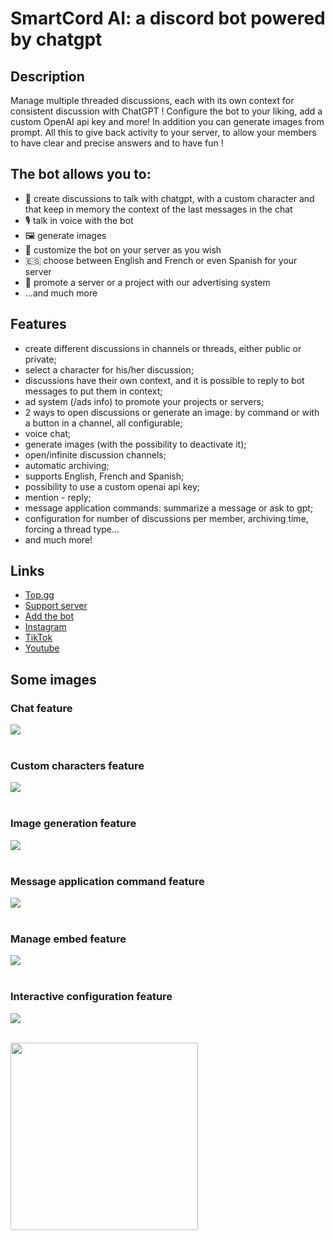 # SmartCord AI: a discord bot powered by chatgpt

## Description
Manage multiple threaded discussions, each with its own context for consistent discussion with ChatGPT ! Configure the bot to your liking, add a custom OpenAI api key and more! In addition you can generate images from prompt. All this to give back activity to your server, to allow your members to have clear and precise answers and to have fun !

## The bot allows you to:
- 💬 create discussions to talk with chatgpt, with a custom character and that keep in memory the context of the last messages in the chat
- 🎙️ talk in voice with the bot
- 🖼️ generate images
- 🎨 customize the bot on your server as you wish
- 🇪🇸 choose between English and French or even Spanish for your server
- 🚀 promote a server or a project with our advertising system
- ...and much more

## Features
- create different discussions in channels or threads, either public or private;
- select a character for his/her discussion;
- discussions have their own context, and it is possible to reply to bot messages to put them in context;
- ad system (/ads info) to promote your projects or servers;
- 2 ways to open discussions or generate an image: by command or with a button in a channel, all configurable;
- voice chat;
- generate images (with the possibility to deactivate it);
- open/infinite discussion channels;
- automatic archiving;
- supports English, French and Spanish;
- possibility to use a custom openai api key;
- mention - reply;
- message application commands: summarize a message or ask to gpt;
- configuration for number of discussions per member, archiving time, forcing a thread type...
- and much more!

## Links
- [Top.gg](https://top.gg/bot/1058008641959112796)
- [Support server](https://discord.com/invite/u8ehamrEea)
- [Add the bot](https://discord.com/api/oauth2/authorize?client_id=1058008641959112796&permissions=395140525072&scope=bot%20applications.commands)
- [Instagram](https://www.instagram.com/smartcord.ai)
- [TikTok](https://www.tiktok.com/@smartcord.ai)
- [Youtube](https://www.youtube.com/@smartcordai)

## Some images
### Chat feature<br/>
<img src="https://cdn.baramex.me/smartcord/chat feature.png"/><br/><br/>

### Custom characters feature<br/>
<img src="https://cdn.baramex.me/smartcord/custom_character_feature.png"/><br/><br/>

### Image generation feature<br/>
<img src="https://cdn.baramex.me/smartcord/image generation feature.png"/><br/><br/>

### Message application command feature<br/>
<img src="https://cdn.baramex.me/smartcord/app command message feature.png"/><br/><br/>

### Manage embed feature<br/>
<img src="https://cdn.baramex.me/smartcord/manage embed feature.png"/><br/><br/>

### Interactive configuration feature<br/>
<img src="https://cdn.baramex.me/smartcord/interactive configuration feature.png"/><br/><br/>

<img src="https://cdn.baramex.me/discord/openai_gpt-3_bot.gif" width="300" />
